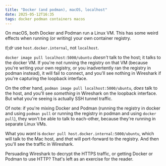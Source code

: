 ```yaml
---
title: "Docker (and podman), macOS, localhost"
date: 2025-05-12T16:35
tags: docker podman containers macos
---
```


On macOS, both Docker and Podman run a Linux VM. This has some weird effects when running (or writing) your own
container registry.

_tl;dr_ use `host.docker.internal`, not `localhost`.

`docker image pull localhost:5000/ubuntu` _doesn't_ talk to the host; it talks to the docker VM. If you're not running
the registry on that VM (because you're writing your own registry, or you inadvertently ran the registry in podman
instead), it will fail to connect, and you'll see nothing in Wireshark if you're capturing the loopback interface.

On the other hand, `podman image pull localhost:5000/ubuntu`, _does_ talk to the host, and you'll see _something_ in
Wireshark on the loopback interface. But what you're seeing is actually SSH tunnel traffic.

Of note: if you're mixing Docker and Podman (running the registry in docker and using `podman pull` or running the
registry in podman and using `docker pull`), they won't be able to talk to each-other, because they're running in
separate Linux VMs.

What you _want_ is `docker pull host.docker.internal:5000/ubuntu`, which will talk to the Mac host, and _that_ will
port-forward to the registry. And then you'll see the traffic in Wireshark.

Persuading Wireshark to decrypt the HTTPS traffic, or getting Docker or Podman to use HTTP? That's left as an exercise
for the reader.